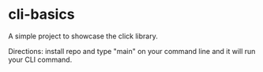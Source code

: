 # cli-basics

A simple project to showcase the click library.

Directions:
install repo and type "main" on your command line and it will run your CLI command. 
